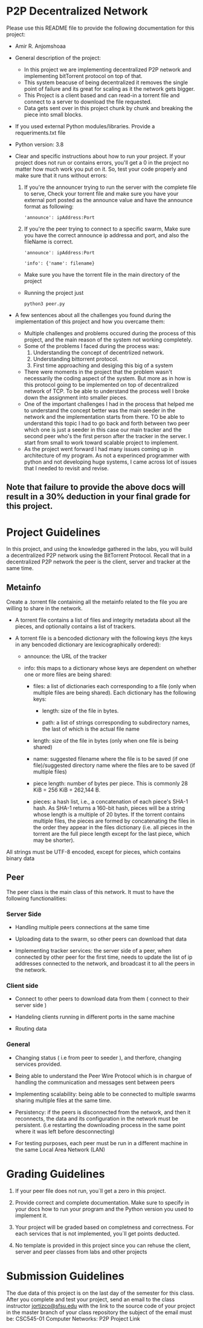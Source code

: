 # P2P Decentralized Network 

Please use this README file to provide the following documentation for this project:

* Amir R. Anjomshoaa
* General description of the project:
  * In this project we are implementing decentralized P2P network and implementing bitTorrent protocol on top of that. 
  * This system beacuse of being decentralized it removes the single point of failure and its great for scaling as it the network gets bigger.
  * This Project is a client based and can read-in a torrent file and connect to a server to download the file requested.
  * Data gets sent over in this project chunk by chunk and breaking the piece into small blocks. 
* If you used external Python modules/libraries. Provide a requeriments.txt file  
* Python version: 3.8
* Clear and specific instructions about how to run your project. If your project does not run or contains errors, you'll get a 0 in the project no matter how much work you put on it. So, test your code properly and make sure that it runs without errors:
  1. If you're the announcer trying to run the server with the complete file to serve, Check your torrent file and make sure you have your external port posted as the announce value and have the announce format as following: 

      `'announce': ipAddress:Port` 
  
  2. If you're the peer trying to connect to a specific swarm, Make sure you have the correct announce ip addressa and port, and also the fileName is correct. 

      `'announce': ipAddress:Port`

      `'info': {'name': filename}`

  * Make sure you have the torrent file in the main directory of the project
  * Running the project just 
  
    `python3 peer.py` 

* A few sentences about all the challenges you found during the implementation of this project and how you overcame them:
  * Multiple challenges and problems occured during the process of this project, and the main reason of the system not working completely. 
  * Some of the problems I faced during the process was:
    1. Understanding the concept of decentrlized network.
    2. Understanding bittorrent protocol.
    3. First time approaching and desiging this big of a system
  * There were moments in the project that the problem wasn't necessarily the coding aspect of the system. But more as in how is this protocol going to be implemented on top of decentralized network of TCP. To be able to understand the process well I broke down the assignment into smaller pieces.
  * One of the important challenges I had in the process that helped me to understand the concept better was the main seeder in the network and the implementation starts from there. TO be able to understand this topic I had to go back and forth between two peer which one is just a seeder in this case our main tracker and the second peer who's the first person after the tracker in the server. I start from small to work toward scalable project to implement.
  * As the project went forward I had many issues coming up in architecture of my program. As not a experinced programmer with python and not developing huge systems, I came across lot of issues that I needed to revisit and revise.  

## Note that failure to provide the above docs will result in a 30% deduction in your final grade for this project. 

# Project Guidelines 

In this project, and using the knowledge gathered in the labs, you will build a decentralized P2P network using the BitTorrent Protocol. Recall that in a decentralized P2P network the peer is the client, server and tracker at the same time.

## Metainfo 

Create a .torrent file containing all the metainfo related to the file you are willing to share in the network. 
 
* A torrent file contains a list of files and integrity metadata about all the pieces, and optionally contains a list of trackers.

* A torrent file is a bencoded dictionary with the following keys (the keys in any bencoded dictionary are lexicographically ordered):

  * announce: the URL of the tracker
  
  * info: this maps to a dictionary whose keys are dependent on whether one or more files are being shared:
      
    * files: a list of dictionaries each corresponding to a file (only when multiple files are being shared). Each dictionary has the following keys:

        * length: size of the file in bytes.
       
        * path: a list of strings corresponding to subdirectory names, the last of which is the actual file name
       
    * length: size of the file in bytes (only when one file is being shared)

    * name: suggested filename where the file is to be saved (if one file)/suggested directory name where the files are to be saved (if             multiple files)
    
    * piece length: number of bytes per piece. This is commonly 28 KiB = 256 KiB = 262,144 B.
    
    * pieces: a hash list, i.e., a concatenation of each piece's SHA-1 hash. As SHA-1 returns a 160-bit hash, pieces will be a string whose length is a multiple of 20 bytes. If the torrent contains multiple files, the pieces are formed by concatenating the               files in the order they appear in the files dictionary (i.e. all pieces in the torrent are the full piece length except for the last piece, which may be shorter).

All strings must be UTF-8 encoded, except for pieces, which contains binary data

## Peer 

The peer class is the main class of this network. It must to have the following functionalities:

### Server Side 

  * Handling multiple peers connections at the same time

  * Uploading data to the swarm, so other peers can download that data 

  * Implementing tracker services: the server side of a peer, when connected by other peer for the first time, needs to update the list of ip addresses connected to the network, and broadcast it to all the peers in the network. 
  
### Client side 

  * Connect to other peers to download data from them ( connect to their server side )
  
  * Handeling clients running in different ports in the same machine 
  
  * Routing data 
  
### General 

  * Changing status ( i.e from peer to seeder ), and therfore, changing services provided. 
  
  * Being able to understand the Peer Wire Protocol which is in chargue of handling the communication and messages sent between peers 
  
  * Implementing scalability: being able to be connected to multiple swarms sharing multiple files at the same time. 
  
  * Persistency: if the peers is disconnected from the network, and then it reconnects, the data and its configuration in the network must be persistent. (i.e restarting the downloading process in the same point where it was left before desconnecting)
  
  * For testing purposes, each peer must be run in a different machine in the same Local Area Network (LAN)
  
# Grading Guidelines 

1. If your peer file does not run, you´ll get a zero in this project. 

2. Provide correct and complete documentation. Make sure to specify in your docs how to run your program and the Python version you used to implement it. 

3. Your project will be graded based on completness and correctness. For each services that is not implemented, you´ll get points deducted. 

4. No template is provided in this project since you can rehuse the client, server and peer classes from labs and other projects

# Submission Guidelines 

The due data of this project is on the last day of the semester for this class. After you complete and test your project, send an email to the class instructor jortizco@sfsu.edu with the link to the source code of your project in the master branch of your class repository 
the subject of the email must be: CSC545-01 Computer Networks: P2P Project Link
  
  
 


    


